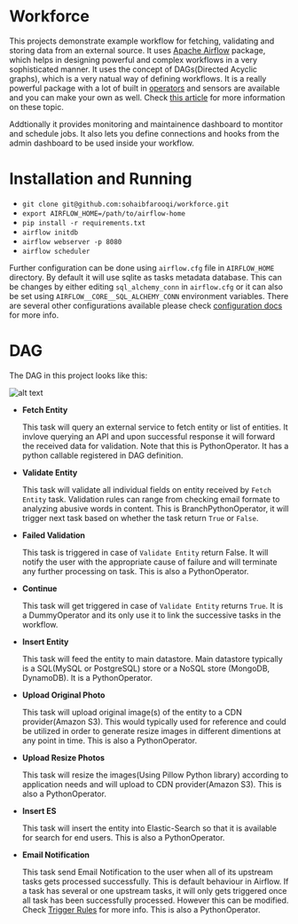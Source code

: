 # Workforce

This projects demonstrate example workflow for fetching, validating and storing data from 
an external source. It uses [Apache Airflow](https://github.com/apache/incubator-airflow)
package, which helps in designing powerful and complex workflows in a very sophisticated
manner. It uses the concept of DAGs(Directed Acyclic graphs), which is a very natual way
of defining workflows. It is a really powerful package with a lot of built in [operators](http://pythonhosted.org/airflow/concepts.html#operators) and sensors are available and you can make your own as well. Check [this article](http://michal.karzynski.pl/blog/2017/03/19/developing-workflows-with-apache-airflow/) for more information on these topic.

Addtionally it provides monitoring and maintainence dashboard to montitor and schedule jobs.
It also lets you define connections and hooks from the admin dashboard to be used inside your
workflow.

# Installation and Running

 - `git clone git@github.com:sohaibfarooqi/workforce.git`
 - `export AIRFLOW_HOME=/path/to/airflow-home`
 - `pip install -r requirements.txt`
 - `airflow initdb`
 - `airflow webserver -p 8080`
 - `airflow scheduler`

Further configuration can be done using `airflow.cfg` file in `AIRFLOW_HOME` directory.
By default it will use sqlite as tasks metadata database. This can be changes by either
editing `sql_alchemy_conn` in `airflow.cfg` or it can also be set using 
`AIRFLOW__CORE__SQL_ALCHEMY_CONN` environment variables. There are several other configurations
available please check [configuration docs](http://pythonhosted.org/airflow/configuration.html) 
for more info.

# DAG

The DAG in this project looks like this:

![alt text](https://uxsjdg.bn1302.livefilestore.com/y4m1IrYcF6e_DCqV9j5RrIXWxQskpU0jigJHltHRna3gQqU2J80xh0goo0wzxJIAV2D7iT6vrOFV9rumSc_UEKofqdvg-B_7tBGUkJbMYjUOFcBVBndqOqVwI91EJwZ_j1C3C7VCSeQsidW2px9D7jeQc5Cq8RuJcpsfCQ5_aGB1KCAEzmbNS0JKe9KnpPqtTJp1WtZwoX3KbkhbXphOHgT-g?width=757&height=347&cropmode=none)

 - **Fetch Entity**

	This task will query an external service to fetch entity or list of entities. It invlove
	querying an API and upon successful response it will forward the received data for validation.
	Note that this is PythonOperator. It has a python callable registered in DAG definition.

 - **Validate Entity**

 	This task will validate all individual fields on entity received by `Fetch Entity` task.
 	Validation rules can range from checking email formate to analyzing abusive words in content.
 	This is BranchPythonOperator, it will trigger next task based on whether the task return 
 	`True` or `False`.

 - **Failed Validation**
 	
 	This task is triggered in case of `Validate Entity` return False. It will notify the user 
 	with the appropriate cause of failure and will terminate any further processing on task.
 	This is also a PythonOperator.

 - **Continue**
  	
  	This task will get triggered in case of `Validate Entity` returns `True`. It is a DummyOperator
  	and its only use it to link the successive tasks in the workflow.

  - **Insert Entity**
  	
  	This task will feed the entity to main datastore. Main datastore typically is a SQL(MySQL or PostgreSQL) store or a NoSQL store (MongoDB, DynamoDB). It is a PythonOperator.

  - **Upload Original Photo**
  	
  	This task will upload original image(s) of the entity to a CDN provider(Amazon S3). This would 
  	typically used for reference and could be utilized in order to generate resize images in different 
  	dimentions at any point in time. This is also a PythonOperator.

  - **Upload Resize Photos**

  	This task will resize the images(Using Pillow Python library) according to application needs
  	and will upload to CDN provider(Amazon S3). This is also a PythonOperator.

  - **Insert ES**

  	This task will insert the entity into Elastic-Search so that it is available for search
  	for end users. This is also a PythonOperator.

 - **Email Notification**

 	This task send Email Notification to the user when all of its upstream tasks gets processed
 	successfully. This is default behaviour in Airflow. If a task has several or one upstream tasks,
 	it will only gets triggered once all task has been successfully processed. However this can be modified. Check [Trigger Rules](http://pythonhosted.org/airflow/concepts.html#trigger-rules) for more info. This is also a PythonOperator.
